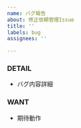 ```yaml
---
name: バグ報告
about: 修正依頼管理Issue
title: ''
labels: bug
assignees: ''

---
```


### DETAIL
- バグ内容詳細

### WANT
- 期待動作
